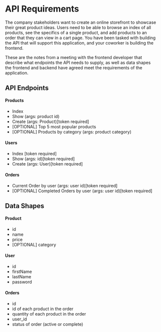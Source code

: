 # API Requirements

The company stakeholders want to create an online storefront to showcase their great product ideas. Users need to be able to browse an index of all products, see the specifics of a single product, and add products to an order that they can view in a cart page. You have been tasked with building the API that will support this application, and your coworker is building the frontend.

These are the notes from a meeting with the frontend developer that describe what endpoints the API needs to supply, as well as data shapes the frontend and backend have agreed meet the requirements of the application.

## API Endpoints

#### Products

- Index
- Show (args: product id)
- Create (args: Product)[token required]
- [OPTIONAL] Top 5 most popular products
- [OPTIONAL] Products by category (args: product category)

#### Users

- Index [token required]
- Show (args: id)[token required]
- Create (args: User)[token required]

#### Orders

- Current Order by user (args: user id)[token required]
- [OPTIONAL] Completed Orders by user (args: user id)[token required]

## Data Shapes

#### Product

- id
- name
- price
- [OPTIONAL] category

#### User

- id
- firstName
- lastName
- password

#### Orders

- id
- id of each product in the order
- quantity of each product in the order
- user_id
- status of order (active or complete)
